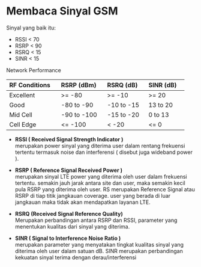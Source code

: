 # Membaca Sinyal GSM
Sinyal yang baik itu:<br>
* RSSI < 70
* RSRP < 90
* RSRQ < 15
* SINR < 15

Network Performance

| RF Conditions&nbsp;&nbsp;&nbsp; | RSRP (dBm)&nbsp;&nbsp;&nbsp; | RSRQ (dB)&nbsp;&nbsp;&nbsp; | SINR (dB)&nbsp;&nbsp;&nbsp; |
| :--- | :--- | :--- | :--- |
| Excellent | >= -80 | >= -10 | >= 20 |
| Good | -80 to -90 | -10 to -15  | 13 to 20 |
| Mid Cell | -90 to -100 | -15 to -20 | 0 to 13 |
| Cell Edge | <= -100 | < -20 | <= 0 |



* **RSSI ( Received Signal Strength Indicator )**<br>
merupakan power sinyal yang diterima user dalam rentang frekuensi tertentu termasuk noise dan interferensi ( disebut juga wideband power ).

* **RSRP ( Reference Signal Received Power )**<br>
merupakan sinyal LTE power yang diterima oleh user dalam frekuensi tertentu. semakin jauh jarak antara site dan user, maka semakin kecil pula RSRP yang diterima oleh user. RS merupakan Reference Signal atau RSRP di tiap titik jangkauan coverage. user yang berada di luar jangkauan maka tidak akan mendapatkan layanan LTE.

* **RSRQ (Received Signal Reference Quality)** <br>
Merupakan perbandingan antara RSRP dan RSSI, parameter yang menentukan kualitas dari sinyal yang diterima.

* **SINR ( Signal to Interference Noise Ratio )**<br>
merupakan parameter yang menyatakan tingkat kualitas sinyal yang diterima oleh user dalam satuan dB.  SINR merupakan perbandingan kekuatan sinyal terima dengan derau/interferensi